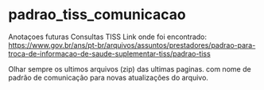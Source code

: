 # padrao_tiss_comunicacao

Anotaçoes futuras Consultas TISS
Link onde foi encontrado:
https://www.gov.br/ans/pt-br/arquivos/assuntos/prestadores/padrao-para-troca-de-informacao-de-saude-suplementar-tiss/padrao-tiss

Olhar sempre os ultimos arquivos (zip) das ultimas paginas. com nome de padrão de comunicação para novas atualizações do arquivo.


